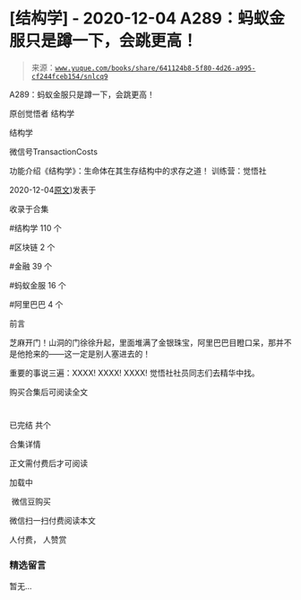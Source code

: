# [结构学] - 2020-12-04 A289：蚂蚁金服只是蹲一下，会跳更高！

> 来源：[`www.yuque.com/books/share/641124b8-5f80-4d26-a995-cf244fceb154/snlcq9`](https://www.yuque.com/books/share/641124b8-5f80-4d26-a995-cf244fceb154/snlcq9)



A289：蚂蚁金服只是蹲一下，会跳更高！ 

原创觉悟者 结构学 

结构学 

微信号TransactionCosts 

功能介绍《结构学》：生命体在其生存结构中的求存之道！ 训练营：觉悟社 

2020-12-04[原文](https://mp.weixin.qq.com/s?__biz=MzIzMDYwOTM0Mg==&mid=2247484822&idx=1&sn=ea2d818adee1bf400b0af9ed69bcd297&chksm=e8b19d47dfc61451b7291d6369b3391b9b8b06e08f9f5eed482a15c58075880a0029c50aed9a#rd))发表于 

收录于合集 

#结构学 110 个 

#区块链 2 个 

#金融 39 个 

#蚂蚁金服 16 个 

#阿里巴巴 4 个 

前言 

芝麻开门！山洞的门徐徐升起，里面堆满了金银珠宝，阿里巴巴目瞪口呆，那并不是他抢来的——这一定是别人塞进去的！ 

重要的事说三遍：XXXX! XXXX! XXXX! 觉悟社社员同志们去精华中找。 

购买合集后可阅读全文 

# 

已完结 共个 

合集详情 

正文需付费后才可阅读 

加载中 

 微信豆购买 

微信扫一扫付费阅读本文 

人付费， 人赞赏 

### 精选留言 

暂无...